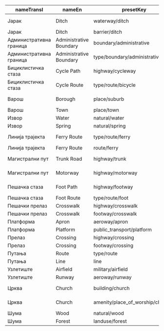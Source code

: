 |nameTransl|nameEn|presetKey|searchable|icon|tags0|tags1|tags2|tags3|tags4|geometryArea|geometryLine|geometryPoint|geometryVertex|geometryRelation|
| ------ | ------ | ------ | ------ | ------ | ------ | ------ | ------ | ------ | ------ | ------ | ------ | ------ | ------ | ------ |
|Јарак|Ditch|waterway/ditch| |waterway-ditch|waterway=ditch| | | | | |line| | | |
|Јарак|Ditch|barrier/ditch| | |barrier=ditch| | | | |area|line| | | |
|Административна граница|Administrative Boundary|boundary/administrative| | |boundary=administrative| | | | | |line| | | |
|Административна граница|Administrative Boundary|type/boundary/administrative| |boundary|type=boundary|boundary=administrative| | | | | | | |relation|
|Бициклистичка стаза|Cycle Path|highway/cycleway| |highway-cycleway|highway=cycleway| | | | | |line| | | |
|Бициклистичка стаза|Cycle Route|type/route/bicycle| |route-bicycle|type=route|route=bicycle| | | | | | | |relation|
|Варош|Borough|place/suburb| |triangle-stroked|place=suburb| | | | |area| |point| | |
|Варош|Town|place/town| |town|place=town| | | | |area| |point| | |
|Извор|Water|natural/water| |water|natural=water| | | | |area| | | | |
|Извор|Spring|natural/spring| | |natural=spring| | | | | | |point|vertex| |
|Линија трајекта|Ferry Route|type/route/ferry| |route-ferry|type=route|route=ferry| | | | | | | |relation|
|Линија трајекта|Ferry Route|route/ferry| |ferry|route=ferry| | | | | |line| | | |
|Магистрални пут|Trunk Road|highway/trunk| |highway-trunk|highway=trunk| | | | | |line| | | |
|Магистрални пут|Motorway|highway/motorway| |highway-motorway|highway=motorway| | | | | |line| | | |
|Пешачка стаза|Foot Path|highway/footway| |highway-footway|highway=footway| | | | |area|line| | | |
|Пешачка стаза|Foot Route|type/route/foot| |route-foot|type=route|route=foot| | | | | | | |relation|
|Пешачки прелаз|Crosswalk|highway/crosswalk| | |highway=crossing|crossing=zebra| | | | | | |vertex| |
|Пешачки прелаз|Crosswalk|footway/crosswalk| | |highway=footway|footway=crossing|crossing=zebra| | | |line| | | |
|Платформа|Apron|aeroway/apron| |airport|aeroway=apron| | | | |area| | | | |
|Платформа|Platform|public_transport/platform| | |public_transport=platform| | | | |area|line|point|vertex| |
|Прелаз|Crossing|highway/crossing| | |highway=crossing| | | | | | | |vertex| |
|Прелаз|Crossing|footway/crossing| | |highway=footway|footway=crossing| | | | |line| | | |
|Путања|Route|type/route| |route|type=route| | | | | | | | |relation|
|Путања|Line|line| | | | | | | | |line| | | |
|Узлетиште|Airfield|military/airfield| |airfield|military=airfield| | | | |area| |point|vertex| |
|Узлетиште|Runway|aeroway/runway| | |aeroway=runway| | | | |area|line| | | |
|Црква|Church|building/church| |place-of-worship|building=church| | | | |area| |point| | |
|Црква|Church|amenity/place_of_worship/christian| |religious-christian|amenity=place_of_worship|religion=christian| | | |area| |point| | |
|Шума|Wood|natural/wood| |park2|natural=wood| | | | |area| |point| | |
|Шума|Forest|landuse/forest| |park2|landuse=forest| | | | |area| |point| | |
